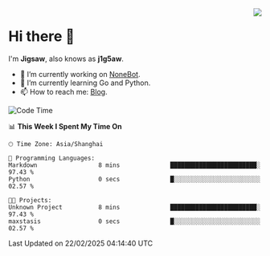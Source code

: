 <a href="#">
  <img align="right" src="https://github-readme-stats.vercel.app/api?username=j1g5awi&count_private=true&show_icons=true&title_color=80070B&text_color=B3B3B3&bg_color=212121&icon_color=80070B" />
</a>

# Hi there 👋

I'm **Jigsaw**, also knows as **j1g5aw**.

- 🔭 I’m currently working on [NoneBot](https://github.com/nonebot).
- 🌱 I’m currently learning Go and Python.
- 📫 How to reach me: [Blog](https://blog.maddestroyer.xyz/).

<!--START_SECTION:waka-->
![Code Time](http://img.shields.io/badge/Code%20Time-1%2C872%20hrs%2028%20mins-blue)

📊 **This Week I Spent My Time On** 

```text
🕑︎ Time Zone: Asia/Shanghai

💬 Programming Languages: 
Markdown                 8 mins              ████████████████████████░   97.43 % 
Python                   0 secs              █░░░░░░░░░░░░░░░░░░░░░░░░   02.57 % 

🐱‍💻 Projects: 
Unknown Project          8 mins              ████████████████████████░   97.43 % 
maxstasis                0 secs              █░░░░░░░░░░░░░░░░░░░░░░░░   02.57 % 
```


 Last Updated on 22/02/2025 04:14:40 UTC
<!--END_SECTION:waka-->
